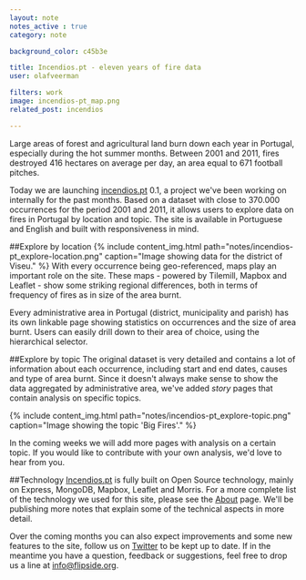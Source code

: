 ```yaml
---
layout: note
notes_active : true
category: note

background_color: c45b3e

title: Incendios.pt - eleven years of fire data
user: olafveerman

filters: work
image: incendios-pt_map.png
related_post: incendios

---
```

Large areas of forest and agricultural land burn down each year in Portugal, especially during the hot summer months. Between 2001 and 2011, fires destroyed 416 hectares on average per day, an area equal to 671 football pitches.

Today we are launching [incendios.pt](http://incendios.pt) 0.1, a project we've been working on internally for the past months. Based on a dataset with close to 370.000 occurrences for the period 2001 and 2011, it allows users to explore data on fires in Portugal by location and topic. The site is available in Portuguese and English and built with responsiveness in mind.

##Explore by location
{% include content_img.html path="notes/incendios-pt_explore-location.png" caption="Image showing data for the district of Viseu." %}
With every occurrence being geo-referenced, maps play an important role on the site. These maps - powered by Tilemill, Mapbox and Leaflet - show some striking regional differences, both in terms of frequency of fires as in size of the area burnt.

Every administrative area in Portugal (district, municipality and parish) has its own linkable page showing statistics on occurrences and the size of area burnt. Users can easily drill down to their area of choice, using the hierarchical selector.

##Explore by topic
The original dataset is very detailed and contains a lot of information about each occurrence, including start and end dates, causes and type of area burnt. Since it doesn't always make sense to show the data aggregated by administrative area, we've added _story_ pages that contain analysis on specific topics.

{% include content_img.html path="notes/incendios-pt_explore-topic.png" caption="Image showing the topic 'Big Fires'." %}

In the coming weeks we will add more pages with analysis on a certain topic. If you would like to contribute with your own analysis, we'd love to hear from you.

##Technology
[Incendios.pt](http://www.incendios.pt) is fully built on Open Source technology, mainly on Express, MongoDB, Mapbox, Leaflet and Morris. For a more complete list of the technology we used for this site, please see the [About](http://www.incendios.pt/en/data) page. We'll be publishing more notes that explain some of the technical aspects in more detail.

Over the coming months you can also expect improvements and some new features to the site, follow us on [Twitter](http://www.twitter.com/flipside_org) to be kept up to date. If in the meantime you have a question, feedback or suggestions, feel free to drop us a line at [info@flipside.org](mailto:info@flipside.org).